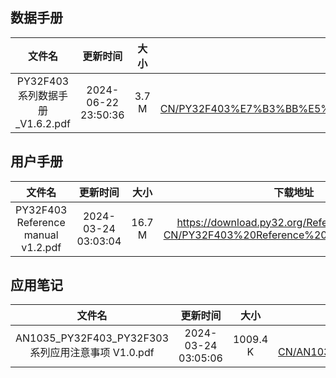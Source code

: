 ## 数据手册
| 文件名 | 更新时间 | 大小 | 下载地址 |
| :----: | :----: | :----: | :----: |
| PY32F403系列数据手册_V1.6.2.pdf | 2024-06-22 23:50:36 | 3.7 M | <https://download.py32.org/Datasheet/zh-CN/PY32F403%E7%B3%BB%E5%88%97%E6%95%B0%E6%8D%AE%E6%89%8B%E5%86%8C_V1.6.2.pdf> |
## 用户手册
| 文件名 | 更新时间 | 大小 | 下载地址 |
| :----: | :----: | :----: | :----: |
| PY32F403 Reference manual v1.2.pdf | 2024-03-24 03:03:04 | 16.7 M | <https://download.py32.org/ReferenceManual/zh-CN/PY32F403%20Reference%20manual%20v1.2.pdf> |
## 应用笔记
| 文件名 | 更新时间 | 大小 | 下载地址 |
| :----: | :----: | :----: | :----: |
| AN1035_PY32F403_PY32F303系列应用注意事项 V1.0.pdf | 2024-03-24 03:05:06 | 1009.4 K | <https://download.py32.org/ApplicationNote/zh-CN/AN1035_PY32F403_PY32F303%E7%B3%BB%E5%88%97%E5%BA%94%E7%94%A8%E6%B3%A8%E6%84%8F%E4%BA%8B%E9%A1%B9%20V1.0.pdf> |

